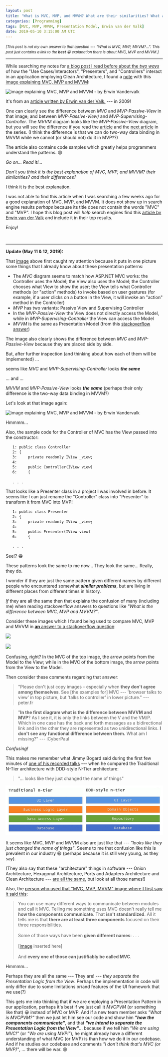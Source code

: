 ```yaml
---
layout: post
title: 'What is MVC, MVP, and MVVM? What are their similarities? What are their differences?'
categories: [Programming]
tags: [MVC, MVP, MVVM, Presentation Model, Erwin van der Valk]
date: 2019-05-10 3:15:00 AM UTC
---
```


<!-- May 10, 2019 11:15:00 AM Philippine Time -->

<small>_[This post is not my own answer to that question --- "What is MVC, MVP, MVVM?...". This post just contains _a link_ to the **_best_** :grinning: explanation there is about MVC, MVP and MVVM.]_</small>

-----

While searching my notes for [a blog post I read before about the _two ways_](https://craftsmanshipcounts.com/clean-architecture-a-tale-of-two-stories/) of how the "Use Cases/Interactors", "Presenters", and "Controllers" interact in an application employing Clean Architecture, I found a [note](https://softwareengineering.stackexchange.com/questions/357052/clean-architecture-use-case-containing-the-presenter-or-returning-data) with this [image explaining MVC, MVP and MVVM](https://i.stack.imgur.com/Y82D3.png):

![image explaining MVC, MVP and MVVM - by Erwin Vandervalk](https://i.stack.imgur.com/Y82D3.png)


<!--more-->

It's from an [article written by Erwin van der Valk.](https://blogs.msdn.microsoft.com/erwinvandervalk/2009/08/14/the-difference-between-model-view-viewmodel-and-other-separated-presentation-patterns/) --- in 2009!

One can clearly see the difference between _MVC_ and _MVP-Passive-View_ in that image; and between _MVP-Passive-View)_ and _MVP-Supervising-Controller_. The _MVVM_ diagram looks like the _MVP-Passive-View_ diagram, but you will see the difference if you read the [article]((https://blogs.msdn.microsoft.com/erwinvandervalk/2009/08/14/the-difference-between-model-view-viewmodel-and-other-separated-presentation-patterns/)) and the [next article](https://blogs.msdn.microsoft.com/erwinvandervalk/2009/08/18/implementing-the-model-view-viewmodel-pattern/) in the series. (I think the difference is that we can do two-way data binding in MVVM while we cannot (or should not) do it in MVP??)

The article also contains code samples which greatly helps programmers understand the patterns. :smile:

_Go on... Read it!..._

_Don't you think it is the best explanation of MVC, MVP, and MVVM? their similarities? and their differences?_

I think it is the best explanation.

I was not able to find this article when I was searching a few weeks ago for a good explanation of MVC, MVP, and MVVM. It does not show up in search engine results _perhaps_ because its title does not contain the words "MVC" and "MVP". I hope this blog post will _help_ search engines find this [article by Erwin van der Valk](https://blogs.msdn.microsoft.com/erwinvandervalk/2009/08/14/the-difference-between-model-view-viewmodel-and-other-separated-presentation-patterns/) and include it in their top results.

Enjoy!

<br />

----------

**Update (May 11 & 12, 2019):**

That [image](https://i.stack.imgur.com/Y82D3.png) above first caught my attention because it puts in one picture some things that I already know about these presentation patterns:

- The _MVC_ diagram seems to match how ASP.NET MVC works: the Controller uses the Model; the View also uses the Model; the Controller chooses what View to show the user; the View tells what Controller methods (or "action" methods) to invoke based on user gestures (for example, if a user clicks on a button in the View, it will invoke an "action" method in the Controller)
- _MVP_ has two variants: Passive View and Supervising Controller
- In the _MVP-Passive-View_ the View does not directly access the Model, while in _MVP-Supervising-Controller_ the View can access the Model
- _MVVM_ is the same as Presentation Model (from this [stackoverflow answer](https://stackoverflow.com/a/101561/1451757))

The image also clearly shows the difference between _MVC_ and _MVP-Passive-View_ because they are placed side by side.

But, after further inspection (and thinking about how each of them will be implemented) ...

seems like _MVC_ and _MVP-Supervising-Controller_ looks **_the same_**

... and ...

_MVVM_ and _MVP-Passive-View_ looks **_the same_** (perhaps their only difference is the two-way data binding in MVVM?)

Let's look at that image again:

![image explaining MVC, MVP and MVVM - by Erwin Vandervalk](https://i.stack.imgur.com/Y82D3.png)

Hmmmm...

Also, the sample code for the Controller of MVC has the View passed into the constructor:

```
   1: public class Controller
   2: {
   3:     private readonly IView _view;
   4:  
   5:     public Controller(IView view)
   6:     {

   . . .
```

That looks like a Presenter class in a project I was involved in before. It seems like I can just rename the "Controller" class into "Presenter" to transform it from MVC into MVP!

```
   1: public class Presenter
   2: {
   3:     private readonly IView _view;
   4:  
   5:     public Presenter(IView view)
   6:     {

   . . .
```


See!? :grin:

These patterns look the same to me now... They look the same... Really, they do.

I wonder if they are just the same pattern given different names by different people who encountered somewhat **_similar problems_**, but are living in different places from different times in history.

_If_ they are all the same then that explains the confusion of many (including me) when reading stackoverflow answers to questions like _"What is the difference between MVC, MVP and MVVM?"_.

Consider these images which I found being used to compare MVC, MVP and MVVM in [**an** answer to a stackoverflow question](https://stackoverflow.com/a/45850979/1451757):

![](https://i.stack.imgur.com/CFbNC.png)

![](https://i.stack.imgur.com/ENBf1.png)

Confusing, right? In the MVC of the top image, the arrow points from the Model to the View; while in the MVC of the bottom image, the arrow points from the View to the Model.

Then consider these comments regarding that answer:

> "Please don't just copy images - especially when **they don't agree among themselves**. See [the examples for] MVC ---  'browser talks to view' in top picture, but 'talks to controller' in lower picture." --- peter.fr 


> "**In the first diagram what is the difference between MVVM and MVP**? As I see it, it is only the links between the V and the VM/P. Which in one case has the back and forth messages as a bidirectional link and in the other they are represented as two unidirectional links. **I don't see any functional difference between them.** What am I missing?" --- iCyberPaul

_Confusing!_

This makes me remember what Jimmy Bogard said during the first few minutes of [one of his recorded talks](https://www.youtube.com/watch?v=wTd-VcJCs_M) --- when he compared the Traditional N-Tier architecture with DDD-style N-Tier architecture:

> "... looks like they just changed the name of things"

![Traditional N-Tier vs DDD-style N-Tier by Jimmy Bogard](/images/2019/traditional-vs-ddd-style-n-tier-by-jimmy-bogard.png)

It seems like MVC, MVP and MVVM also are just like that --- _"looks like they just changed the name of things"_. Seems to me that confusion like this is prevalent in our industry :laughing: (perhaps because it is still very young, as they say). 

(They also say that these "architecture" things in software --- Onion Architecture, Hexagonal Architecture, Ports and Adapters Architecture and Clean Architecture --- [are all the same](https://blog.cleancoder.com/uncle-bob/2012/08/13/the-clean-architecture.html), but look at all those names!)

Also, the [person who used that "MVC, MVP, MVVM" image where I first saw it said this](https://softwareengineering.stackexchange.com/a/357066/283196):

> You can use many different ways to communicate between modules and call it MVC. Telling me something uses MVC doesn't really tell me **how the components communicate**. That **isn't standardized**. All it tells me is that **there are at least three components** focused on their three responsibilities.
<br /><br />
Some of those ways have been **given different names**: . . .
<br /><br />
[[image](https://i.stack.imgur.com/Y82D3.png) inserted here]
<br /><br />
And **every one of those can justifiably be called MVC**.

Hmmmm...

Perhaps they are all the same --- They are! --- _they separate the Presentation Logic from the View_. Perhaps the implementation in code will only differ due to some limitations or/and features of the UI framework that we use(?)

This gets me into thinking that if we are employing a Presentation Pattern in our application, perhaps it's best if we just call it _MVCPVM_ (or something like that) :grinning: instead of MVC or MVP. And if a new team member asks _"What is MVCPVM?"_ then we just let him see our code and show him **_"how the components communicate"_**, and that **_"we intend to separate the Presentation Logic from the View"_**... because if we tell him _"We are using MVC!"_ (or _"We are using MVP!"_), he might already have a different understanding of what MVC (or MVP) is than how we do it in our codebase. And if he studies our codebase and comments _"I don't think that's MVC (or MVP)"_, ... there will be war.  :laughing: 


<!--

 _(not necessarily because the team members are prideful or not willing to learn :grin:, but because there is no standardized definition for MVC or MVP [Or is there not? If there is, please tell me in the comments section below.])_.


<br />

**P.S.**

Another thing which made me attracted to [Erwin van der Valk's article](https://blogs.msdn.microsoft.com/erwinvandervalk/2009/08/14/the-difference-between-model-view-viewmodel-and-other-separated-presentation-patterns/) is his statements about MVC...

> "Most examples of the MVC pattern focus[ed] on very small components, such as building a text box or building a button."

... which seems to match Uncle Bob Martin siad in one of his talks: "MVC was designed for the small, not for the architecture of the entire system"

. . .

If someone tells you that their app employs the _MVC Architecture_ or the _MVP Architecture_, that _might_ (_might_, I say) indicate that their app is a big-ball-of-mud.

MVC, MVP, and MVVM are patterns only for the Presentation Layer of your application, not for the entire app.
-->

